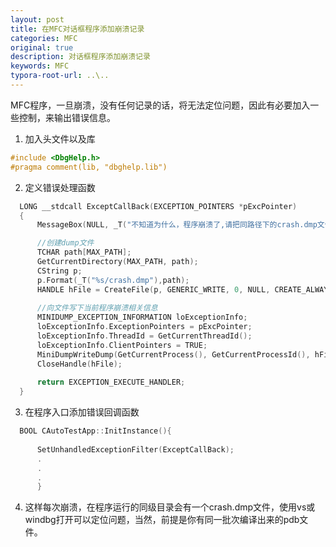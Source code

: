 ```yaml
---
layout: post
title: 在MFC对话框程序添加崩溃记录
categories: MFC
original: true
description: 对话框程序添加崩溃记录
keywords: MFC
typora-root-url: ..\..
---
```




MFC程序，一旦崩溃，没有任何记录的话，将无法定位问题，因此有必要加入一些控制，来输出错误信息。

1. 加入头文件以及库

  ```c++
  #include <DbgHelp.h>  
  #pragma comment(lib, "dbghelp.lib") 
  ```

  

2. 定义错误处理函数

  ```c++
	LONG __stdcall ExceptCallBack(EXCEPTION_POINTERS *pExcPointer)
	{
		MessageBox(NULL, _T("不知道为什么，程序崩溃了,请把同路径下的crash.dmp文件发给开发者！"), NULL, MB_OK);

		//创建dump文件  
		TCHAR path[MAX_PATH];
		GetCurrentDirectory(MAX_PATH, path);
		CString p;
		p.Format(_T("%s/crash.dmp"),path);
		HANDLE hFile = CreateFile(p, GENERIC_WRITE, 0, NULL, CREATE_ALWAYS, FILE_ATTRIBUTE_NORMAL, NULL);
	
		//向文件写下当前程序崩溃相关信息  
		MINIDUMP_EXCEPTION_INFORMATION loExceptionInfo;
		loExceptionInfo.ExceptionPointers = pExcPointer;
		loExceptionInfo.ThreadId = GetCurrentThreadId();
		loExceptionInfo.ClientPointers = TRUE;
		MiniDumpWriteDump(GetCurrentProcess(), GetCurrentProcessId(), hFile, MiniDumpNormal, &loExceptionInfo, NULL, NULL);
		CloseHandle(hFile);
	
		return EXCEPTION_EXECUTE_HANDLER;
	}
  ```

3. 在程序入口添加错误回调函数

  ```c++
	BOOL CAutoTestApp::InitInstance(){
		
		SetUnhandledExceptionFilter(ExceptCallBack);
		.
		.
		.
		}
  ```

4. 这样每次崩溃，在程序运行的同级目录会有一个crash.dmp文件，使用vs或windbg打开可以定位问题，当然，前提是你有同一批次编译出来的pdb文件。


